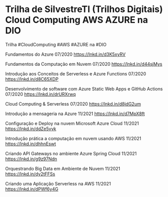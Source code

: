# Trilha de SilvestreTI (Trilhos Digitais) Cloud Computing AWS AZURE na DIO 

Trilha #CloudComputing #AWS #AZURE na #DIO

Fundamentos do Azure
07/2020 
https://lnkd.in/d3K5xyRV

Fundamentos da Computação em Nuvem
07/2020 
https://lnkd.in/d44sjMys  

Introdução aos Conceitos de Serverless e Azure Functions
07/2020 
https://lnkd.in/d8C65XDP 

Desenvolvimento de software com Azure Static Web Apps e GitHub Actions
07/2020 
https://lnkd.in/drURXrwq 

Cloud Computing & Serverless
07/2020 
https://lnkd.in/d8jdG2um

Introdução a mensageria na Azure
11/2021 
https://lnkd.in/d7MpX8ft

Configuração e Deploy na nuvem Microsoft Azure Cloud
11/2021 
https://lnkd.in/ddZe5vvk  

Introdução prática a computação em nuvem usando AWS
11/2021 
https://lnkd.in/dhhnEswt 

Criando API Gateways no ambiente Azure Spring Cloud
11/2021 
https://lnkd.in/g9z97Ndn 

Orquestrando Big Data em Ambiente de Nuvem
11/2021
https://lnkd.in/dy2tFFSs

Criando uma Aplicação Serverless na AWS
11/2021
https://lnkd.in/dPWf6y4G 
